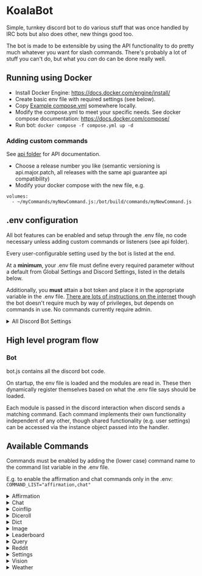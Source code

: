 # KoalaBot

Simple, turnkey discord bot to do various stuff that was once handled by IRC bots but also does other, new things good too.

The bot is made to be extensible by using the API functionality to do pretty much whatever you want for slash commands.  There's probably a lot of stuff you can't do, but what you _can_ do can be done really well.

## Running using Docker
- Install Docker Engine: https://docs.docker.com/engine/install/
- Create basic env file with required settings (see below).
- Copy [Example compose.yml](buildsys/docker/compose.yml) somewhere locally.
- Modify the compose.yml to meet your specific needs.  See docker compose documentation: https://docs.docker.com/compose/
- Run bot: ```docker compose -f compose.yml up -d```

### Adding custom commands
See [api folder](src/api) for API documentation.

- Choose a release number you like (semantic versioning is api.major.patch, all releases with the same api guarantee api compatibility)
- Modify your docker compose with the new file, e.g. 
```
volumes:
  - ~/myCommands/myNewCommand.js:/bot/build/commands/myNewCommand.js
```

## .env configuration
All bot features can be enabled and setup through the .env file, no code necessary unless adding custom commands or listeners (see api folder).

Every user-configurable setting used by the bot is listed at the end.

At a **minimum**, your .env file must define every required parameter without a default from Global Settings and Discord Settings, listed in the details below.

Additionally, you **must** attain a bot token and place it in the appropriate variable in the .env file.  [There are lots of instructions on the internet](https://letmegooglethat.com/?q=create+discord+bot+token) though the bot doesn't require much by way of privileges, but depends on commands in use.  No commands currently require admin.

<details>
<summary>All Discord Bot Settings</summary>

###
#### Global settings

| Name | DefaultValue | Required | Description |
| ---- | ------------ | -------- | ----------- |
| BOT_NAME | KoalaBot | false | Name for the bot to use when referencing self |
| DEBUG_ENABLE | false | false | Set to true to enable debug functionality |
| TIMING_ENABLE | false | false | If true, enable timing markers to output call timings to TTY and logs |
| COMMAND_PATH | ./commands | false | Path to commands folder allowing override. Don't mess with this if you don't know what you're doing. |
| COMMAND_LIST | settings,coinflip,diceroll,leaderboard | false | Comma separate list of commands to load.  All commands are expected to be in the COMMAND_PATH folder and implement the DiscordBotCommand interface.  DEVELOPER DETAILS: Commands are dynamically imported so long as they register their name in .env and the command file itself has a registerDiscordBotCommand call to assign an instance to a given command. |
| DATA_PATH | ./data | true | Path to JSON data to be loaded by commands |
| TEMP_PATH | ./temp | true | Path to write temporary files |
| SCRIPT_PATH | ./scripts | false | Path to load external scripts from |
| REBOOT_FILE | $TEMP_PATH/reboot | false | Path to file to write to signal a reboot to the OS |
| LOG_MAX_ENTRIES | 2048 | false | Maximum number of log entries to keep in memory |
| LOG_PATH | ./logs | false | Folder to write logs to |
| FULL_LOG_FILENAME | bot.log | false | Log file to write ALL logs to |
| MESSAGE_LOG_FILENAME | discord_messages.log | false | Log file to write discord messages to |
| LOG_LEVEL | debug | false | Logging level.  See logger.ts enum LogLevel for available levels. |
| LISTENER_LIST | loglistener,deletebotmessagereactionlistener | false | List of listener modules to load |
#### reddit settings

| Name | DefaultValue | Required | Description |
| ---- | ------------ | -------- | ----------- |
| PYTHON_BINARY | python | false | Path to python binary |
| REDDIT_READER_SCRIPT_NAME | reddit_reader.py | false | Path to reddit reader python program (relative to SCRIPTS_PATH) |
| REDDIT_CLIENT_ID |  | true | Reddit app client id: https://www.reddit.com/prefs/apps |
| REDDIT_CLIENT_SECRET |  | true | Reddit app client secret: https://www.reddit.com/prefs/apps |
| REDDIT_USER_AGENT |  | true | Reddit custom user agent for use in praw |
#### image settings
| Name | DefaultValue | Required | Description |
| ---- | ------------ | -------- | ----------- |
| IMAGE_ENABLED_AI_LIST | stablediffusion,dalle,getimg.ai-flux | false | Comma separate list of AI image generation models to use slash commands with (requires reloading guild commands when changing this value). Default is all available, so remove any AI services you don't have an API key for (or just don't want to use). |

#### openai settings

| Name | DefaultValue | Required | Description |
| ---- | ------------ | -------- | ----------- |
| OPENAI_API_KEY |  | true | OpenAI API key to access data |
#### getimgai settings

| Name | DefaultValue | Required | Description |
| ---- | ------------ | -------- | ----------- |
| GETIMG_AI_API_KEY |  | true | getimg.ai API key to access data |
#### StableDiffusion web-ui settings
| Name | DefaultValue | Required | Description |
| ---- | ------------ | -------- | ----------- |
| SD_WEBUI_ADDRESS | 127.0.0.0:7860 | true | host:port needed to access the SD webui |
| SD_CHECKPOINTS | deliberate(Deliberate_v6.safetensors) | true | Command separate list of displayName(on-disk-name) checkpoints for use in calls to the SD web-ui.  If an (on-disk-name) is not provided, it will be generated by appending .safetensors to the displayName.  E.g. a value of "deliberate_v6" will result in attempting to use deliberate_v6.safetensors from disk |

#### chat settings

| Name | DefaultValue | Required | Description |
| ---- | ------------ | -------- | ----------- |
| GPT_TOKEN_COUNT | 8192 | false | Max number of tokens to send during chat command |
| GPT_MAX_MESSAGES | 2048 | false | Max number of message history to send during chat command |
| CHAT_PROMPT_INSTRUCTIONS | You are a helpul assistant. | false | Prompt to tell the robot how to behave.  It is prepended automatically to tell the bot its own name, discord Id, and chat format, so just give it the details of how to act (e.g. you are a helpful assistant) |
| CHAT_DEFAULT_MODEL | gpt-4o | false | OpenAI LLM model to use. |
| CHAT_ENABLE_AT_REPLIES | true | false | If enabled, bot will automatically treat an @ mention as a chat command with the body of the message as the prompt itself so it will respond naturally. |

#### weather settings

| Name | DefaultValue | Required | Description |
| ---- | ------------ | -------- | ----------- |
| GOOGLE_MAPS_API_KEY |  | true | Google maps API key.  See https://developers.google.com/maps/documentation/javascript/get-api-key |
| OPEN_WEATHER_KEY |  | true | Open weather API key for the weather module.  See https://openweathermap.org/appid to get yourself going. |
#### discord settings

| Name | DefaultValue | Required | Description |
| ---- | ------------ | -------- | ----------- |
| DISCORD_TOKEN |  | true | Discord bot token.  You only need a single token if you don't want to setup a test environment for the bot (i.e. you just wanna use this with what it comes with) |
| DISCORD_APP_ID |  | true | Discord app id for bot, see discord docs |
| DISCORD_GUILD_ID |  | true | Comma separate list of guilds the bot will join.  e.g. DISCORD_GUILD_ID="12345" is a single server. DISCORD_GUILD_ID="12345,67891" for two servers and so on. |
| DISCORD_CLEAR_SLASH_COMMANDS |  | true | Clear slash commands on startup, recommend true for production use. |
| DISCORD_DEPLOY_GUILD_SLASH_COMMANDS |  | true | Deploy slash commands to guilds, recommend true for production use |
| DISCORD_DEPLOY_GLOBAL_SLASH_COMMANDS | false | false | Deploy slash commands globally for bot, recommend to always be false |

</details>

## High level program flow

### Bot

bot.js contains all the discord bot code.

On startup, the env file is loaded and the modules are read in.  These then dynamically register themselves based on what the .env file says should be loaded.

Each module is passed in the discord interaction when discord sends a matching command.  Each command implements their own functionality independent of any other, though shared functionality (e.g. user settings) can be accessed via the instance object passed into the handler.

## Available Commands

Commands must be enabled by adding the (lower case) command name to the command list variable in the .env file.

E.g. to enable the affirmation and chat commands only in the .env:
```COMMAND_LIST="affirmation,chat"```

<details>
<summary>Affirmation</summary>

![Affirmation sample output](src/doc/commands/affirmation.png)

Return the user a random affirmation when calling the /affirmation slash command.  
  
Affirmations must be in $DATA_PATH/affirmations.json

JSON is formatted as an array as follows:
```
[
{
  "author": "Jimmy Patterson",
  "entry": "The beatings will continue until morale improves."
},
{
  "author": "Napeloen",
  "entry": "A winter invasion sounds lovely."
}
]
```
</details>
<details>
<summary>Chat</summary>

![Chat sample output](src/doc/commands/chat.png)
  
Query ChatGPT using conversation history using /chat slash command.  This requires an [OpenAI API Key](https://help.openai.com/en/articles/4936850-where-do-i-find-my-openai-api-key).

Use this to ask the bot to summarize the channel conversation or that sort of thing.

There's nothing special to setup other than adding the API key and enabling the command via the env command list.  The bot will load logs on startup to repopulate the chat in-memory log that's sent to ChatGPT.
</details>
<details>
<summary>Coinflip</summary>

![Coinflip sample output](src/doc/commands/coinflip.png)
 
Adds /coinflip slash command
</details>
<details>
<summary>Diceroll</summary>

![Diceroll sample output](src/doc/commands/diceroll.png)
  
Adds /diceroll slash command
</details>
<details>
<summary>Dict</summary>

![Dict sample output](src/doc/commands/dict.png)
  
Adds /dict, /define, and /index slash commands.

This command creates/reads and updates $DATA_PATH/dictdata.json that holds random definitions from users.  /define defines a new entry, /dict looks up an entry, and /index searches entries for a given string.

Example JSON:
```
[
  {
    "author": "AssKoala",
    "entry": "cheese",
    "definition": "look, I love cheese"
  },
  {
    "author": "Swank",
    "entry": "swank on love",
    "definition": "I love AssKoala"
  }
]
```
</details>
<details>
<summary>Image</summary>

![Image sample output](src/doc/commands/image.png)
  
Adds /image slash command

Depending on what Image API's you want access to, you need to define different variables to the .env file.

Currently, the bot supports OpenAI's DALL-E API, Stable Diffusion through [stablediffusion-web-ui](https://github.com/AUTOMATIC1111/stable-diffusion-webui), and getimg.ai FLUX.  Appropriate .env parameters must be provided for given subcommands to actually work.
</details>
<details>
<summary>Leaderboard</summary>

![Leaderboard sample output](src/doc/commands/leaderboard.png)
  
Adds /leaderboard slash command.

Leaderboard command searches logs and generates a list of entries for a given search string/word.  Additionally, supports a "profanity" leaderboard that will display a number of uses leaderboard based on $DATA_PATH/profanity.json.

JSON matches support regex.

JSON is array of entries, e.g.
```
[
    {
        "profanity": "ass",
        "matches": [
            "^[a@][s\\$][s\\$]$",
            "[a@][s\\$][s\\$]h[o0][l1][e3][s\\$]?"
        ]
    },
    {
        "profanity": "pimpmobile",
        "matches": [
            "pimpmobile",
        ]
    }
]
```
</details>
<details>
<summary>Query</summary>

![Query sample output](src/doc/commands/query.png)
  
Adds /query slash command.  Sends a query to ChatGPT _without_ also sending chat logs.  Use this for random questions like "what is the meaning of life" or "where's waldo".

This requires an OpenAI API key.
</details>
<details>
<summary>Reddit</summary>

![Reddit sample output](src/doc/commands/reddit.png)
  
Adds slash commands based on the JSON in $DATA_PATH/redditlinks.json allowing pulling of top reddit links from subreddits defined in the channel. 

This requires [reddit API keys](https://www.reddit.com/r/reddit.com/wiki/api).

The following example JSON:
```
[
	{
		"name": "topredditlink,
		"count": 50,
		"description": "Retrieve a reddit link!",
		"subreddits": [
			"AskReddit",
			"announcements",
			"funny",
			"pics"
		],
		"whitelistedChannels": [
      "spam"
		],
		"blacklistedChannels": [
		]
	}
]
```
Creates a slash command /topredditlink that pulls 50 random top links between the listed subreddits based on a filter provided when using the command, but only allows the command to be used in channels named spam.

If "spam" was instead in the blacklist, it would be allowed in all channels _except_ channels named spam.
</details>
<details>
<summary>Settings</summary>

![Settings sample output](src/doc/commands/settings.png)
  
Adds /settings slash command.  This allows users to set preferred temperature unit preferences and location for use with other commands.

The file is saved in $DATA_PATH/settings.json
</details>
<details>
<summary>Vision</summary>

![Vision sample output](src/doc/commands/vision.png)
  
Adds /vision slash command that sends images to OpenAI ChatGPT vision processing allowing querying of what's in the image or other such stuff.

This requires OpenAI .env settings.
</details>
<details>
<summary>Weather</summary>

![Weather sample output](src/doc/commands/weather.png)

Adds /forecast and /weather slash commands to tell the weather based on location.  Requires .env API keys for location services and weather services as defined in the .env section.
</details>
